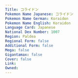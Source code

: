 ```yaml
---
﻿Title: コライドン
Pokemon Name Japanese: コライドン
Pokemon Name German: Koraidon
Pokemon Name English: Koraidon
Language Card: Japanese
National Dex Number: 1007
Region: Paldea
Regional Form: false
Additional Form: false
Mega: false
Gigantamax: false
Cover: false
Link: 
Owned: 
---
```

